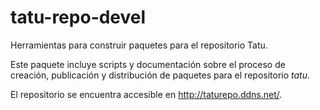 tatu-repo-devel
===============

Herramientas para construir paquetes para el repositorio Tatu.

Este paquete incluye scripts y documentación sobre el proceso de creación, publicación y distribución de paquetes para el repositorio *tatu*.

El repositorio se encuentra accesible en http://taturepo.ddns.net/.
